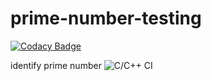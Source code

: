 # prime-number-testing

[![Codacy Badge](https://api.codacy.com/project/badge/Grade/3311cd2fdede4ce89af955f85c5825ef)](https://app.codacy.com/manual/stepin104689/prime-number-testing?utm_source=github.com&utm_medium=referral&utm_content=stepin104689/prime-number-testing&utm_campaign=Badge_Grade_Dashboard)

identify prime number
![C/C++ CI](https://github.com/stepin104689/prime-number-testing/workflows/C/C++%20CI/badge.svg?branch=master)
